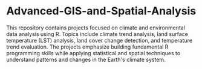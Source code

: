 # Advanced-GIS-and-Spatial-Analysis
This repository contains projects focused on climate and environmental data analysis using R. Topics include climate trend analysis, land surface temperature (LST) analysis, land cover change detection, and temperature trend evaluation. The projects emphasize building fundamental R programming skills while applying statistical and spatial techniques to understand patterns and changes in the Earth's climate system.
